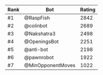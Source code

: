 Rank|Bot|Rating
---|---|---
#1|@RaspFish|2842
#2|@colinbot|2689
#3|@Nakshatra3|2498
#4|@OpeningsBot|2251
#5|@anti-bot|2198
#6|@pawnrobot|1922
#7|@MinOpponentMoves|1022
